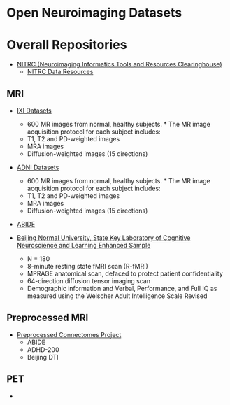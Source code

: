 # Open Neuroimaging Datasets

# Overall Repositories
* [NITRC (Neuroimaging Informatics Tools and Resources Clearinghouse)](https://www.nitrc.org/)
    * [NITRC Data Resources](https://www.nitrc.org/search/?type_of_search=group&cat=325:Data)
    
## MRI
* [IXI Datasets](https://biomedic.doc.ic.ac.uk/brain-development/index.php?n=Main.Datasets)
    * 600 MR images from normal, healthy subjects. * The MR image acquisition protocol for each subject includes:
    * T1, T2 and PD-weighted images
    * MRA images
    * Diffusion-weighted images (15 directions)

* [ADNI Datasets](http://adni.loni.usc.edu/methods/mri-analysis/adni-standardized-data/)
    * 600 MR images from normal, healthy subjects. * The MR image acquisition protocol for each subject includes:
    * T1, T2 and PD-weighted images
    * MRA images
    * Diffusion-weighted images (15 directions)

* [ABIDE](http://fcon_1000.projects.nitrc.org/indi/abide/)

* [Beijing Normal University, State Key Laboratory of Cognitive Neuroscience and Learning Enhanced Sample](http://fcon_1000.projects.nitrc.org/indi/retro/BeijingEnhanced.html)
    * N = 180
    * 8-minute resting state fMRI scan (R-fMRI)
    * MPRAGE anatomical scan, defaced to protect patient confidentiality
    * 64-direction diffusion tensor imaging scan
    * Demographic information and Verbal, Performance, and Full IQ as measured using the Welscher Adult Intelligence Scale Revised


## Preprocessed MRI
* [Preprocessed Connectomes Project](http://preprocessed-connectomes-project.github.io/datasets.html)
    * ABIDE
    * ADHD-200
    * Beijing DTI

## PET
* [](http://adni.loni.usc.edu/data-samples/pet/)